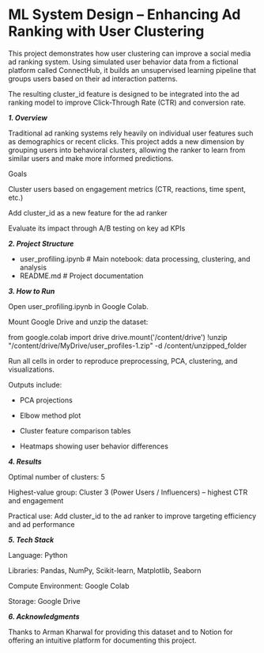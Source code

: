 # ML System Design – Enhancing Ad Ranking with User Clustering

This project demonstrates how user clustering can improve a social media ad ranking system. Using simulated user behavior data from a fictional platform called ConnectHub, it builds an unsupervised learning pipeline that groups users based on their ad interaction patterns.

The resulting cluster_id feature is designed to be integrated into the ad ranking model to improve Click-Through Rate (CTR) and conversion rate.

***1. Overview***

Traditional ad ranking systems rely heavily on individual user features such as demographics or recent clicks.
This project adds a new dimension by grouping users into behavioral clusters, allowing the ranker to learn from similar users and make more informed predictions.

Goals

Cluster users based on engagement metrics (CTR, reactions, time spent, etc.)

Add cluster_id as a new feature for the ad ranker

Evaluate its impact through A/B testing on key ad KPIs

***2. Project Structure***
- user_profiling.ipynb      # Main notebook: data processing, clustering, and analysis
- README.md                 # Project documentation

***3. How to Run***

Open user_profiling.ipynb in Google Colab.

Mount Google Drive and unzip the dataset:

from google.colab import drive
drive.mount('/content/drive')
!unzip "/content/drive/MyDrive/user_profiles-1.zip" -d /content/unzipped_folder


Run all cells in order to reproduce preprocessing, PCA, clustering, and visualizations.

Outputs include:

- PCA projections

- Elbow method plot

- Cluster feature comparison tables

- Heatmaps showing user behavior differences

***4. Results***

Optimal number of clusters: 5

Highest-value group: Cluster 3 (Power Users / Influencers) – highest CTR and engagement

Practical use: Add cluster_id to the ad ranker to improve targeting efficiency and ad performance

***5. Tech Stack***

Language: Python

Libraries: Pandas, NumPy, Scikit-learn, Matplotlib, Seaborn

Compute Environment: Google Colab

Storage: Google Drive

***6. Acknowledgments***

Thanks to Arman Kharwal for providing this dataset and to Notion for offering an intuitive platform for documenting this project.
